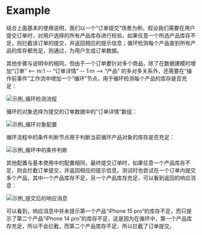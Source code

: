 # Example

结合上面基本的使用说明，我们以一个“订单提交”场景为例，假设我们需要在用户提交订单时，对用户选择的所有产品库存进行校验，如果任意一个所选产品库存不足，则拦截该订单的提交，并返回相应的提示信息；循环检测每个产品直到所有产品的库存都充足，则通过，为用户生成订单数据。

其他步骤与说明中的相同，但由于一个订单要针对多个商品，除了在数据建模时增加“订单” <-- m:1 -- “订单详情” -- 1:m --> “产品” 的多对多关系外，还需要在“操作前事件”工作流中增加一个“循环”节点，用于循环检测每个产品的库存是否充足：

![示例_循环检测流程](https://static-docs.nocobase.com/8307de47d5629595ab6cf00f8aa898e3.png)

循环的对象选择为提交的订单数据中的“订单详情”数组：

![示例_循环对象配置](https://static-docs.nocobase.com/ed662b54cc1f5425e2b472053f89baba.png)

循环流程中的条件判断节点用于判断当前循环产品对象的库存是否充足：

![示例_循环中的条件判断](https://static-docs.nocobase.com/4af91112934b0a04a4ce55e657c0833b.png)

其他配置与基本使用中的配置相同，最终提交订单时，如果任意一个产品库存不足，则会拦截订单提交，并返回相应的提示信息。测试时也尝试在一个订单内提交多个产品，其中一个产品库存不足，另一个产品库存充足，可以看到返回的响应消息：

![示例_提交后的响应消息](https://static-docs.nocobase.com/dd9e81084aa237bda0241d399ac19270.png)

可以看到，响应消息中并未提示第一个产品“iPhone 15 pro”的库存不足，而只提示了第二个产品“iPhone 14 pro”的库存不足，这是因为在循环中，第一个产品库存充足，所以不会拦截，而第二个产品库存不足，所以拦截了订单提交。
